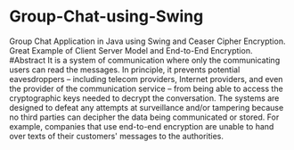 # Group-Chat-using-Swing
Group Chat Application in Java using Swing and Ceaser Cipher Encryption. Great Example of Client Server Model and End-to-End Encryption. 
#Abstract
It is a system of communication where only the communicating users can read the messages. In principle, it prevents potential eavesdroppers – including telecom providers, Internet providers, and even the provider of the communication service – from being able to access the cryptographic keys needed to decrypt the conversation. The systems are designed to defeat any attempts at surveillance and/or tampering because no third parties can decipher the data being communicated or stored. For example, companies that use end-to-end encryption are unable to hand over texts of their customers' messages to the authorities.
